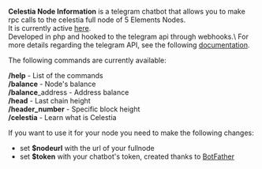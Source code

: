 **Celestia Node Information** is a telegram chatbot that allows you to make rpc calls to the celestia full node of 5 Elements Nodes.\
It is currently active [here](https://telegram.me/celestia_nodeinfo_bot).\
Developed in php and hooked to the telegram api through webhooks.\ 
For more details regarding the telegram API, see the following [documentation](https://core.telegram.org/bots/api#getting-updates).

The following commands are currently available:

**/help** - List of the commands\
**/balance** - Node's balance\
**/balance**_address - Address balance\
**/head** - Last chain height\
**/header_number** - Specific block height\
**/celestia** - Learn what is Celestia

If you want to use it for your node you need to make the following changes:

- set **$nodeurl** with the url of your fullnode
- set **$token** with your chatbot's token, created thanks to [BotFather](https://telegram.me/BotFather)
